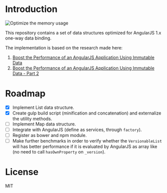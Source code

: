 # Introduction

![Optimize the memory usage](http://blog.mgechev.com/images/one-does-not-simply-optimize-the-dirty-checking-algorithm.png)

This repository contains a set of data structures optimized for AngularJS 1.x one-way data binding.

The implementation is based on the research made here:

1. [Boost the Performance of an AngularJS Application Using Immutable Data](http://blog.mgechev.com/2015/03/02/immutability-in-angularjs-immutablejs/)
2. [Boost the Performance of an AngularJS Application Using Immutable Data - Part 2](http://blog.mgechev.com/2015/04/11/immutability-in-angularjs-immutablejs-part-2/)

# Roadmap

- [x] Implement List data structure.
- [x] Create gulp build script (minification and concatenation) and externalize the utility methods.
- [ ] Implement Map data structure.
- [ ] Integrate with AngularJS (define as services, through `factory`).
- [ ] Register as bower and npm module.
- [ ] Make further benchmarks in order to verify whether the `VersionableList` will has better performance if it is evaluated by AngularJS as array like (no need to call `hasOwnProperty` on `_version`).

# License

MIT
